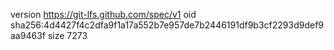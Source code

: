 version https://git-lfs.github.com/spec/v1
oid sha256:4d4427f4c2dfa9f1a17a552b7e957de7b2446191df9b3cf2293d9def9aa9463f
size 7273
